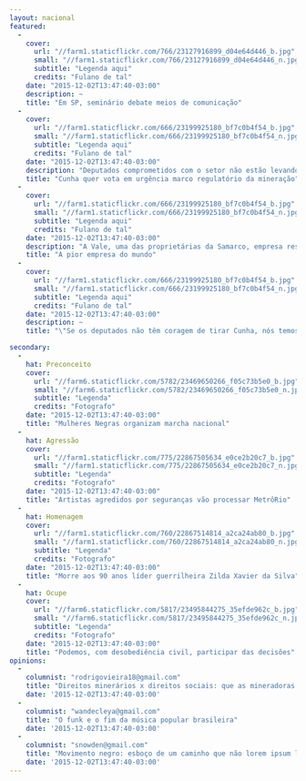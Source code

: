```yaml
---
layout: nacional
featured:
  -
    cover:
      url: "//farm1.staticflickr.com/766/23127916899_d04e64d446_b.jpg"
      small: "//farm1.staticflickr.com/766/23127916899_d04e64d446_n.jpg"
      subtitle: "Legenda aqui"
      credits: "Fulano de tal"
    date: "2015-12-02T13:47:40-03:00"
    description: ~
    title: "Em SP, seminário debate meios de comunicação"
  -
    cover:
      url: "//farm1.staticflickr.com/666/23199925180_bf7c0b4f54_b.jpg"
      small: "//farm1.staticflickr.com/666/23199925180_bf7c0b4f54_n.jpg"
      subtitle: "Legenda aqui"
      credits: "Fulano de tal"
    date: "2015-12-02T13:47:40-03:00"
    description: "Deputados comprometidos com o setor não estão levando a sério"
    title: "Cunha quer vota em urgência marco regulatório da mineração"
  -
    cover:
      url: "//farm1.staticflickr.com/666/23199925180_bf7c0b4f54_b.jpg"
      small: "//farm1.staticflickr.com/666/23199925180_bf7c0b4f54_n.jpg"
      subtitle: "Legenda aqui"
      credits: "Fulano de tal"
    date: "2015-12-02T13:47:40-03:00"
    description: "A Vale, uma das proprietárias da Samarco, empresa responsável pelas barragens que se romperam em Mariana (MG). Lorem Ipsun Lorem Ipsun Lorem Ipsun Lorem Ipsun Lorem Ipsun"
    title: "A pior empresa do mundo"
  -
    cover:
      url: "//farm1.staticflickr.com/666/23199925180_bf7c0b4f54_b.jpg"
      small: "//farm1.staticflickr.com/666/23199925180_bf7c0b4f54_n.jpg"
      subtitle: "Legenda aqui"
      credits: "Fulano de tal"
    date: "2015-12-02T13:47:40-03:00"
    description: ~
    title: "\"Se os deputados não têm coragem de tirar Cunha, nós temos\", diz jovem em protesto"

secondary:
  -
    hat: Preconceito
    cover: 
      url: "//farm6.staticflickr.com/5782/23469650266_f05c73b5e0_b.jpg"
      small: "//farm6.staticflickr.com/5782/23469650266_f05c73b5e0_n.jpg"
      subtitle: "Legenda"
      credits: "Fotografo"
    date: "2015-12-02T13:47:40-03:00"
    title: "Mulheres Negras organizam marcha nacional"
  -
    hat: Agressão
    cover: 
      url: "//farm1.staticflickr.com/775/22867505634_e0ce2b20c7_b.jpg" 
      small: "//farm1.staticflickr.com/775/22867505634_e0ce2b20c7_n.jpg"
      subtitle: "Legenda"
      credits: "Fotografo"
    date: "2015-12-02T13:47:40-03:00"
    title: "Artistas agredidos por seguranças vão processar MetrôRio"
  -
    hat: Homenagem
    cover: 
      url: "//farm1.staticflickr.com/760/22867514814_a2ca24ab80_b.jpg"
      small: "//farm1.staticflickr.com/760/22867514814_a2ca24ab80_n.jpg"
      subtitle: "Legenda"
      credits: "Fotografo"
    date: "2015-12-02T13:47:40-03:00"
    title: "Morre aos 90 anos líder guerrilheira Zilda Xavier da Silva"
  -
    hat: Ocupe
    cover: 
      url: "//farm6.staticflickr.com/5817/23495844275_35efde962c_b.jpg"
      small: "//farm6.staticflickr.com/5817/23495844275_35efde962c_n.jpg"
      subtitle: "Legenda"
      credits: "Fotografo"
    date: "2015-12-02T13:47:40-03:00"
    title: "Podemos, com desobediência civil, participar das decisões"
opinions:
  -
    columnist: "rodrigovieira18@gmail.com"
    title: "Direitos minerários x direitos sociais: que as mineradoras paguem o justo"
    date: '2015-12-02T13:47:40-03:00'
  -
    columnist: "wandecleya@gmail.com"
    title: "O funk e o fim da música popular brasileira"
    date: '2015-12-02T13:47:40-03:00'
  -
    columnist: "snowden@gmail.com"
    title: "Movimento negro: esboço de um caminho que não lorem ipsum lorem ipsum lorem ipsum lorem ipsum"
    date: '2015-12-02T13:47:40-03:00'
---
```

